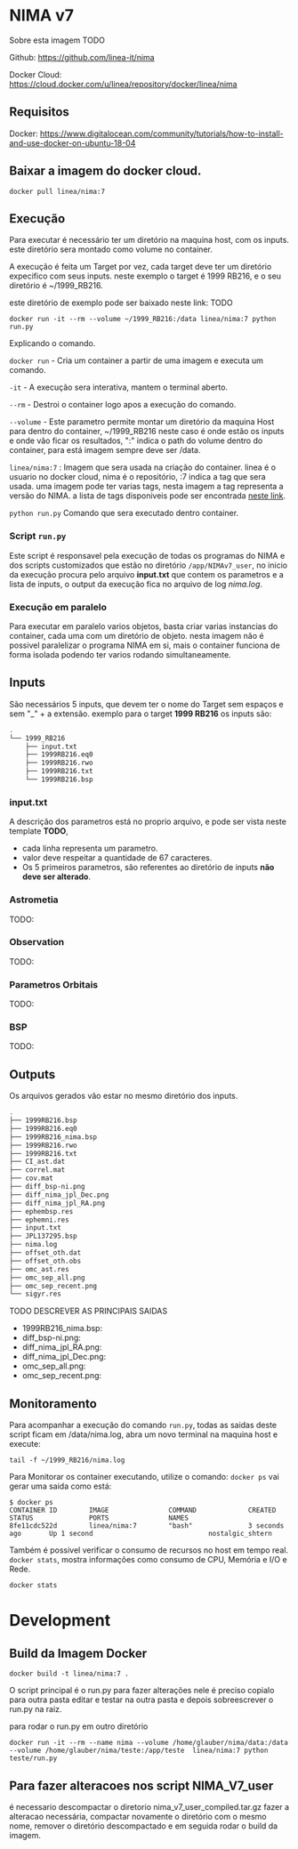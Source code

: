 # NIMA v7

Sobre esta imagem TODO

Github: https://github.com/linea-it/nima

Docker Cloud: https://cloud.docker.com/u/linea/repository/docker/linea/nima

## Requisitos 
Docker: https://www.digitalocean.com/community/tutorials/how-to-install-and-use-docker-on-ubuntu-18-04

## Baixar a imagem do docker cloud. 

```
docker pull linea/nima:7
```

## Execução
Para executar é necessário ter um diretório na maquina host, com os inputs. este diretório sera 
montado como volume no container. 

A execução é feita um Target por vez, cada target deve ter um diretório expecifico com seus inputs. 
neste exemplo o target é 1999 RB216, e o seu diretório é ~/1999_RB216. 

este diretório de exemplo pode ser baixado neste link: TODO   

```
docker run -it --rm --volume ~/1999_RB216:/data linea/nima:7 python run.py
```

Explicando o comando. 

```docker run``` - Cria um container a partir de uma imagem e executa um comando. 

```-it``` - A execução sera interativa, mantem o terminal aberto. 

```--rm``` - Destroi o container logo apos a execução do comando. 

```--volume``` - Este parametro permite montar um diretório da maquina Host para dentro do container, ~/1999_RB216 neste caso é onde estão os inputs e onde vão ficar os resultados,  ":" indica o path do volume dentro do container, para está imagem sempre deve ser /data.

```linea/nima:7``` : Imagem que sera usada na criação do container. linea é o usuario no docker cloud, nima é o repositório, :7 indica a tag que sera usada. uma imagem pode ter varias tags, nesta imagem a tag representa a versão do NIMA. a lista de tags disponiveis pode ser encontrada [neste link](https://cloud.docker.com/u/linea/repository/docker/linea/nima/tags).

```python run.py``` Comando que sera executado dentro container. 


### Script ```run.py```
Este script é responsavel pela execução de todas os programas do NIMA e dos scripts customizados que estão no diretório ```/app/NIMAv7_user```, no inicio da execução procura pelo arquivo **input.txt** que contem os parametros e a lista de inputs,
o output da execução fica no arquivo de log *nima.log*.

### Execução em paralelo ###
Para executar em paralelo varios objetos, basta criar varias instancias do container, cada uma com um diretório de objeto. nesta imagem não é possivel paralelizar o programa NIMA em si, mais o container funciona de forma isolada podendo ter varios rodando simultaneamente. 

## Inputs ##
São necessários 5 inputs, que devem ter o nome do Target sem espaços e sem "_" + a extensão. exemplo para o target **1999 RB216** os inputs são:
```bash
.
└── 1999_RB216
    ├── input.txt
    ├── 1999RB216.eq0
    ├── 1999RB216.rwo
    ├── 1999RB216.txt
    └── 1999RB216.bsp
```

### input.txt ###
A descrição dos parametros está no proprio arquivo, e pode ser vista neste template **TODO**, 
- cada linha representa um parametro.
- valor deve respeitar a quantidade de 67 caracteres.
- Os 5 primeiros parametros, são referentes ao diretório de inputs **não deve ser alterado**.

### Astrometia ###
TODO: 

### Observation ###
TODO:

### Parametros Orbitais ###
TODO:

### BSP ###
TODO:

## Outputs ##
Os arquivos gerados vão estar no mesmo diretório dos inputs. 

```bash
.
├── 1999RB216.bsp
├── 1999RB216.eq0
├── 1999RB216_nima.bsp
├── 1999RB216.rwo
├── 1999RB216.txt
├── CI_ast.dat
├── correl.mat
├── cov.mat
├── diff_bsp-ni.png
├── diff_nima_jpl_Dec.png
├── diff_nima_jpl_RA.png
├── ephembsp.res
├── ephemni.res
├── input.txt
├── JPL137295.bsp
├── nima.log
├── offset_oth.dat
├── offset_oth.obs
├── omc_ast.res
├── omc_sep_all.png
├── omc_sep_recent.png
└── sigyr.res
```
TODO DESCREVER AS PRINCIPAIS SAIDAS
- 1999RB216_nima.bsp:
- diff_bsp-ni.png:
- diff_nima_jpl_RA.png:
- diff_nima_jpl_Dec.png:
- omc_sep_all.png:
- omc_sep_recent.png:



## Monitoramento ##

Para acompanhar a execução do comando ```run.py```, todas as saidas deste script ficam em /data/nima.log, abra um novo terminal na maquina host e execute: 
```
tail -f ~/1999_RB216/nima.log
```

Para Monitorar os container executando, utilize o comando:
```docker ps```
vai gerar uma saida como está:
```
$ docker ps
CONTAINER ID        IMAGE               COMMAND             CREATED             STATUS              PORTS               NAMES
8fe11cdc522d        linea/nima:7        "bash"              3 seconds ago       Up 1 second                             nostalgic_shtern

```

Também é possivel verificar o consumo de recursos no host em tempo real. ```docker stats```, mostra informações como consumo de CPU, Memória e I/O e Rede.
```
docker stats
```



# Development
## Build da Imagem Docker 
```
docker build -t linea/nima:7 .
```

O script principal é o run.py para fazer alterações nele é preciso 
copialo para outra pasta editar e testar na outra pasta e depois sobreescrever o run.py na raiz. 

para rodar o run.py em outro diretório 
```
docker run -it --rm --name nima --volume /home/glauber/nima/data:/data --volume /home/glauber/nima/teste:/app/teste  linea/nima:7 python teste/run.py
```

## Para fazer alteracoes nos script NIMA_V7_user
é necessario descompactar o diretorio nima_v7_user_compiled.tar.gz
fazer a alteracao necessária, compactar novamente o diretório com o mesmo nome, 
remover o diretório descompactado e em seguida rodar o build da imagem.
